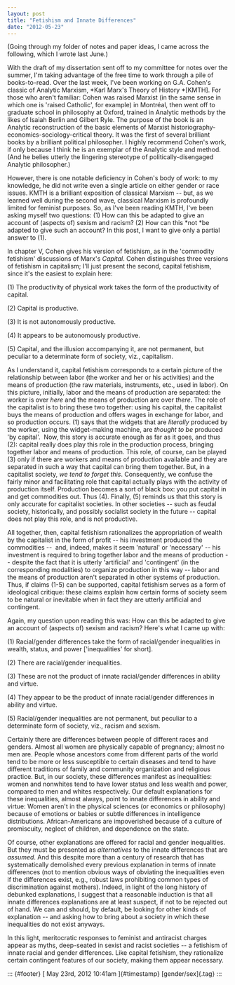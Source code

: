 ```yaml
---
layout: post
title: "Fetishism and Innate Differences"
date: "2012-05-23"
---
```



(Going through my folder of notes and paper ideas, I came across the following, which I wrote last June.)

With the draft of my dissertation sent off to my committee for notes over the summer, I'm taking advantage of the free time to work through a pile of books-to-read. Over the last week, I've been working on G.A. Cohen's classic of Analytic Marxism, *Karl Marx's Theory of History *\[KMTH\]. For those who aren't familiar: Cohen was raised Marxist (in the same sense in which one is 'raised Catholic', for example) in Montréal, then went off to graduate school in philosophy at Oxford, trained in Analytic methods by the likes of Isaiah Berlin and Gilbert Ryle. The purpose of the book is an Analytic reconstruction of the basic elements of Marxist historiography-economics-sociology-critical theory. It was the first of several brilliant books by a brilliant political philosopher. I highly recommend Cohen's work, if only because I think he is an exemplar of the Analytic style and method. (And he belies utterly the lingering stereotype of politically-disengaged Analytic philosopher.)

However, there is one notable deficiency in Cohen's body of work: to my knowledge, he did not write even a single article on either gender or race issues. KMTH is a brilliant exposition of classical Marxism -- but, as we learned well during the second wave, classical Marxism is profoundly limited for feminist purposes. So, as I've been reading KMTH, I've been asking myself two questions: (1) How can this be adapted to give an account of (aspects of) sexism and racism? (2) How can this *not *be adapted to give such an account? In this post, I want to give only a partial answer to (1).

In chapter V, Cohen gives his version of fetishism, as in the 'commodity fetishism' discussions of Marx's *Capital*. Cohen distinguishes three versions of fetishism in capitalism; I'll just present the second, capital fetishism, since it's the easiest to explain here:

\(1) The productivity of physical work takes the form of the productivity of capital.

\(2) Capital is productive.

\(3) It is not autonomously productive.

\(4) It appears to be autonomously productive.

\(5) Capital, and the illusion accompanying it, are not permanent, but peculiar to a determinate form of society, viz., capitalism.

As I understand it, capital fetishism corresponds to a certain picture of the relationship between labor (the worker and her or his activities) and the means of production (the raw materials, instruments, etc., used in labor). On this picture, initially, labor and the means of production are separated: the worker is over *here* and the means of production are over *there*. The role of the capitalist is to bring these two together: using his capital, the capitalist buys the means of production and offers wages in exchange for labor, and so production occurs. (1) says that the widgets that are *literally* produced by the worker, using the widget-making machine, are *thought to be* produced 'by capital'.  Now, this story is accurate enough as far as it goes, and thus (2): capital really does play this role in the production process, bringing together labor and means of production. This role, of course, can be played (3) only if there are workers and means of production available and they are separated in such a way that capital can bring them together. But, in a capitalist society, *we tend to forget this*. Consequently, we confuse the fairly minor and facilitating role that capital actually plays with the activity of production itself. Production becomes a sort of black box: you put capital in and get commodities out. Thus (4). Finally, (5) reminds us that this story is only accurate for capitalist societies. In other societies -- such as feudal society, historically, and possibly socialist society in the future -- capital does not play this role, and is not productive.  

All together, then, capital fetishism rationalizes the appropriation of wealth by the capitalist in the form of profit -- his investment produced the commodities --  and, indeed, makes it seem 'natural' or 'necessary' -- his investment is required to bring together labor and the means of production -- despite the fact that it is utterly 'artificial' and 'contingent' (in the corresponding modalities) to organize production in this way -- labor and the means of production aren't separated in other systems of production. Thus, if claims (1-5) can be supported, capital fetishism serves as a form of ideological critique: these claims explain how certain forms of society seem to be natural or inevitable when in fact they are utterly artificial and contingent.

Again, my question upon reading this was: How can this be adapted to give an account of (aspects of) sexism and racism? Here's what I came up with:

\(1) Racial/gender differences take the form of racial/gender inequalities in wealth, status, and power \['inequalities' for short\].

\(2) There are racial/gender inequalities.

\(3) These are not the product of innate racial/gender differences in ability and virtue.

\(4) They appear to be the product of innate racial/gender differences in ability and virtue.

\(5) Racial/gender inequalities are not permanent, but peculiar to a determinate form of society, viz., racism and sexism.

Certainly there are differences between people of different races and genders. Almost all women are physically capable of pregnancy; almost no men are. People whose ancestors come from different parts of the world tend to be more or less susceptible to certain diseases and tend to have different traditions of family and community organization and religious practice. But, in our society, these differences manifest as inequalities: women and nonwhites tend to have lower status and less wealth and power, compared to men and whites respectively. Our default explanations for these inequalities, almost always, point to innate differences in ability and virtue: Women aren't in the physical sciences (or economics or philosophy) because of emotions or babies or subtle differences in intelligence distributions. African-Americans are impoverished because of a culture of promiscuity, neglect of children, and dependence on the state.

Of course, other explanations are offered for racial and gender inequalities. But they must be presented as *alternatives* to the innate differences that are *assumed*. And this despite more than a century of research that has systematically demolished every previous explanation in terms of innate differences (not to mention obvious ways of obviating the inequalities even if the differences exist, e.g., robust laws prohibiting common types of discrimination against mothers). Indeed, in light of the long history of debunked explanations, I suggest that a reasonable induction is that all innate differences explanations are at least suspect, if not to be rejected out of hand. We can and should, by default, be looking for other kinds of explanation -- and asking how to bring about a society in which these inequalities do not exist anyways.

In this light, meritocratic responses to feminist and antiracist charges appear as myths, deep-seated in sexist and racist societies -- a fetishism of innate racial and gender differences. Like capital fetishism, they rationalize certain contingent features of our society, making them appear necessary.  

::: {#footer}
[ May 23rd, 2012 10:41am ]{#timestamp} [gender/sex]{.tag}
:::
